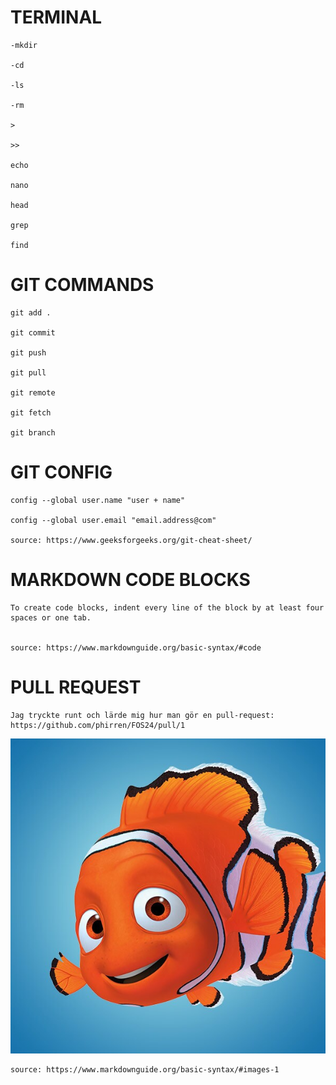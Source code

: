 # TERMINAL
    -mkdir

    -cd

    -ls

    -rm

    >
    
    >>

    echo

    nano

    head

    grep

    find

# GIT COMMANDS

    git add .

    git commit

    git push

    git pull

    git remote    

    git fetch

    git branch

# GIT CONFIG

    config --global user.name "user + name"

    config --global user.email "email.address@com"
 
    source: https://www.geeksforgeeks.org/git-cheat-sheet/

# MARKDOWN CODE BLOCKS
    To create code blocks, indent every line of the block by at least four spaces or one tab.


    source: https://www.markdownguide.org/basic-syntax/#code

# PULL REQUEST
    Jag tryckte runt och lärde mig hur man gör en pull-request:
    https://github.com/phirren/FOS24/pull/1

![alt text](findingnemo.jpeg)

    source: https://www.markdownguide.org/basic-syntax/#images-1